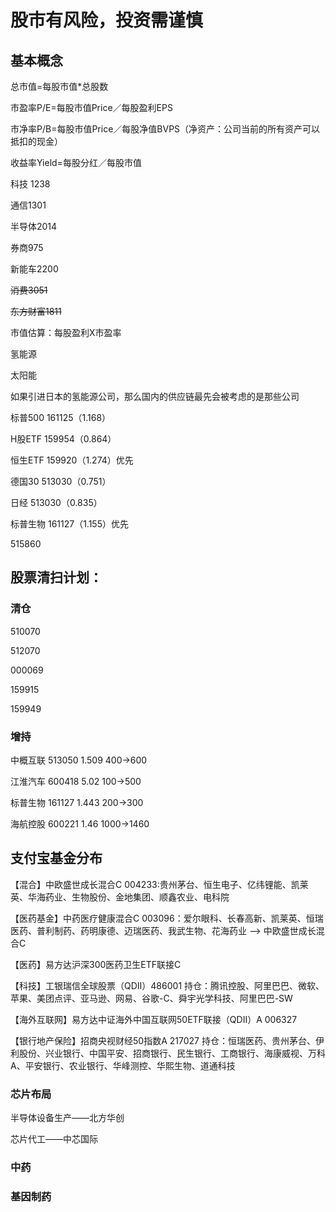 # 股市有风险，投资需谨慎



## 基本概念

总市值=每股市值*总股数

市盈率P/E=每股市值Price／每股盈利EPS

市净率P/B=每股市值Price／每股净值BVPS（净资产：公司当前的所有资产可以抵扣的现金）

收益率Yield=每股分红／每股市值





科技 1238

通信1301

半导体2014

券商975

新能车2200

~~消费3051~~

~~东方财富1811~~



市值估算：每股盈利X市盈率

氢能源

太阳能



如果引进日本的氢能源公司，那么国内的供应链最先会被考虑的是那些公司





标普500 161125（1.168）

H股ETF 159954（0.864）

恒生ETF 159920（1.274）优先

德国30 513030（0.751）

日经 513030（0.835）

标普生物 161127（1.155）优先

515860



## 股票清扫计划：

### 清仓

510070

512070

000069

159915

159949

### 增持

中概互联 513050  1.509 400->600

江淮汽车 600418 5.02 100->500

标普生物 161127 1.443 200->300

海航控股 600221 1.46 1000->1460







## 支付宝基金分布

【混合】中欧盛世成长混合C 004233:贵州茅台、恒生电子、亿纬锂能、凯莱英、华海药业、生物股份、金地集团、顺鑫农业、电科院

【医药基金】中药医疗健康混合C 003096：爱尔眼科、长春高新、凯莱英、恒瑞医药、普利制药、药明康德、迈瑞医药、我武生物、花海药业 —> 中欧盛世成长混合C

【医药】易方达沪深300医药卫生ETF联接C

【科技】工银瑞信全球股票（QDII）486001 持仓：腾讯控股、阿里巴巴、微软、苹果、美团点评、亚马逊、网易、谷歌-C、舜宇光学科技、阿里巴巴-SW

【海外互联网】易方达中证海外中国互联网50ETF联接（QDII）A 006327

【银行地产保险】招商央视财经50指数A 217027 持仓：恒瑞医药、贵州茅台、伊利股份、兴业银行、中国平安、招商银行、民生银行、工商银行、海康威视、万科A、平安银行、农业银行、华峰测控、华熙生物、道通科技





### 芯片布局

半导体设备生产——北方华创

芯片代工——中芯国际

### 中药



### 基因制药